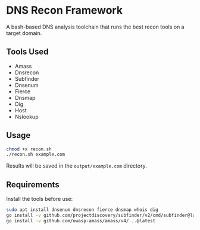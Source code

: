 # DNS Recon Framework

A bash-based DNS analysis toolchain that runs the best recon tools on a target domain.

## Tools Used
- Amass
- Dnsrecon
- Subfinder
- Dnsenum
- Fierce
- Dnsmap
- Dig
- Host
- Nslookup

## Usage

```bash
chmod +x recon.sh
./recon.sh example.com
```

Results will be saved in the `output/example.com` directory.

## Requirements

Install the tools before use:
```bash
sudo apt install dnsenum dnsrecon fierce dnsmap whois dig
go install -v github.com/projectdiscovery/subfinder/v2/cmd/subfinder@latest
go install -v github.com/owasp-amass/amass/v4/...@latest
```
